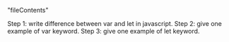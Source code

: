 "fileContents"

Step 1: write difference between var and let in javascript.
Step 2: give one example of var keyword.
Step 3: give one example of let keyword.

